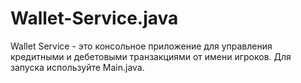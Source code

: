 # Wallet-Service.java
Wallet Service - это консольное приложение для управления кредитными и дебетовыми транзакциями от имени игроков.
Для запуска используйте Main.java.
